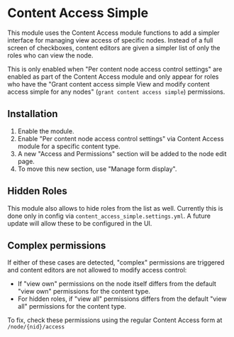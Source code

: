 # Content Access Simple

This module uses the Content Access module functions to add a simpler interface for managing view access of specific nodes. Instead of a full screen of checkboxes, content editors are given a simpler list of only the roles who can view the node.

This is only enabled when "Per content node access control settings" are enabled as part of the Content Access module and only appear for roles who have the "Grant content access simple View and modify content access simple for any nodes" (`grant content access simple`) permissions.

## Installation

1. Enable the module.
2. Enable "Per content node access control settings" via Content Access module for a specific content type.
3. A new "Access and Permissions" section will be added to the node edit page.
4. To move this new section, use "Manage form display".

## Hidden Roles

This module also allows to hide roles from the list as well. Currently this is done only in config via `content_access_simple.settings.yml`. A future update will allow these to be configured in the UI.

## Complex permissions

If either of these cases are detected, "complex" permissions are triggered and content editors are not allowed to modify access control:

* If "view own" permissions on the node itself differs from the default "view own" permissions for the content type.
* For hidden roles, if "view all" permissions differs from the default "view all" permissions for the content type.

To fix, check these permissions using the regular Content Access form at `/node/{nid}/access`

